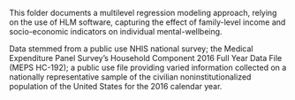 This folder documents a multilevel regression modeling approach, relying on the use of HLM software, capturing the effect of
family-level income and socio-economic indicators on individual mental-wellbeing. 

Data stemmed from a public use NHIS national survey; the Medical Expenditure Panel Survey’s Household Component 2016 Full Year Data File (MEPS HC-192); a public 
use file providing varied information collected on a nationally representative sample of the civilian noninstitutionalized 
population of the United States for the 2016 calendar year.
